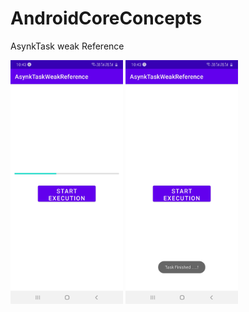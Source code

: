 # AndroidCoreConcepts
AsynkTask weak Reference

<img src = "screenshots/screen.jpeg" width = "180" /> 

<img src="screenshots/screen1.jpeg" width=180/>
